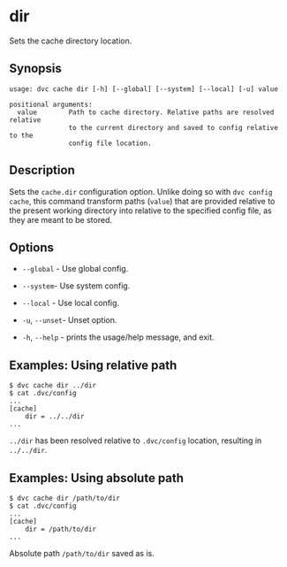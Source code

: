 # dir

Sets the cache directory location.

## Synopsis

```usage
usage: dvc cache dir [-h] [--global] [--system] [--local] [-u] value

positional arguments:
  value        Path to cache directory. Relative paths are resolved relative
               to the current directory and saved to config relative to the
               config file location.
```

## Description

Sets the `cache.dir` configuration option. Unlike doing so with `dvc config
cache`, this command transform paths (`value`) that are provided relative to the
present working directory into relative to the specified config file, as they
are meant to be stored.

## Options

- `--global` - Use global config.

- `--system`- Use system config.

- `--local` - Use local config.

- `-u`, `--unset`- Unset option.

- `-h`, `--help` - prints the usage/help message, and exit.

## Examples: Using relative path

```dvc
$ dvc cache dir ../dir
$ cat .dvc/config
...
[cache]
    dir = ../../dir
...
```
`../dir` has been resolved relative to `.dvc/config` location, resulting in
`../../dir`.

## Examples: Using absolute path

```dvc
$ dvc cache dir /path/to/dir
$ cat .dvc/config
...
[cache]
    dir = /path/to/dir
...
```
Absolute path `/path/to/dir` saved as is.
